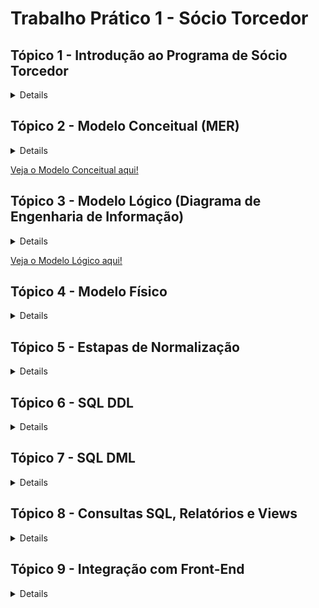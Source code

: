 # Trabalho Prático 1 - Sócio Torcedor

## Tópico 1 - Introdução ao Programa de Sócio Torcedor

<details>

  ## Introdução ao Programa de Sócio Torcedor

  O programa de Sócio Torcedor é uma iniciativa de clubes de futebol voltada para o engajamento e fidelização dos seus torcedores, oferecendo a eles a oportunidade de apoiar diretamente o clube e, em troca, obter benefícios exclusivos. Comum em diversos times ao redor do mundo, esse programa se tornou uma fonte importante de receita para as equipes, complementando os ganhos com venda de ingressos, patrocínios e direitos de transmissão.

  A principal ideia por trás do programa é criar um vínculo mais próximo entre o clube e seus torcedores, oferecendo vantagens como prioridade na compra de ingressos, descontos em produtos oficiais, acesso a áreas exclusivas nos estádios, e a possibilidade de participar de eventos especiais, como encontros com jogadores e visitas às instalações do clube. Esse modelo de fidelização não apenas beneficia os torcedores, que têm acesso a experiências e serviços diferenciados, como também representa uma importante estratégia financeira e de marketing para o clube.

  Além dos benefícios diretos, o Sócio Torcedor incentiva uma base de fãs mais engajada e comprometida com o sucesso do clube, criando um ciclo de apoio mútuo. Muitos clubes oferecem diferentes planos, adaptando os benefícios e preços às preferências e possibilidades de cada torcedor, aumentando assim o alcance e a acessibilidade do programa.

  ### Exemplo para o Trabalho: Programa de Sócios "Camisa 7" do Botafogo de Futebol e Regatas


  Para o desenvolvimento do presente trabalho, utilizaremos como exemplo o programa de Sócio Torcedor do Botafogo de Futebol e Regatas, denominado "Camisa 7". Este programa é direcionado aos torcedores do Botafogo e oferece uma série de vantagens para aqueles que se tornam sócios, fortalecendo o vínculo entre o clube e sua torcida apaixonada.

  O programa "Camisa 7" concede aos sócios benefícios como prioridade e descontos na compra de ingressos, vantagens em produtos e serviços oficiais, acesso a eventos e experiências exclusivas, além de promoções junto a parceiros comerciais. Essa estrutura proporciona um caso rico para modelagem de banco de dados, uma vez que envolve uma diversidade de informações sobre o relacionamento entre o torcedor e o clube, planos de associação, regras de uso e diferentes tipos de benefícios e acessos.

  No decorrer do trabalho, focaremos na criação de uma estrutura de banco de dados que capture os principais aspectos do programa "Camisa 7", incluindo a modelagem de dados para sócios, planos, benefícios, e registros de transações, garantindo um sistema que pode sustentar tanto as operações internas do clube quanto o suporte aos torcedores cadastrados no programa.

  ## Resumo sobre o Negócio


  O programa de sócios torcedores "Camisa 7" do Botafogo de Futebol e Regatas visa fortalecer a relação entre o clube e seus torcedores, oferecendo benefícios exclusivos para aqueles que aderirem ao programa. Atuando no setor esportivo e de entretenimento, o programa permite que os torcedores apoiem diretamente o clube, contribuindo para a sustentabilidade financeira e participando de um modelo de engajamento que vai além dos jogos.

  ### Ramo de Atuação


  O "Camisa 7" opera no mercado de fidelização esportiva, focado em oferecer vantagens exclusivas aos sócios torcedores, como prioridade na compra de ingressos, descontos em produtos oficiais, acesso a eventos exclusivos e outras experiências voltadas para os fãs.

  ### Tipos de Serviços e Benefícios

  <ul>
    <li>Prioridade e desconto na compra de ingressos para jogos do Botafogo.
    <li>Descontos em produtos oficiais do clube e de parceiros.
    <li>Acesso a áreas exclusivas do estádio.
    <li>Possibilidade de participar de eventos e experiências únicas com o clube, como visitas ao estádio e encontros com jogadores.
    <li>Benefícios relacionados a parceiros comerciais (lojas, restaurantes, academias, etc.).
  </ul>

  ### Principais Atores

  <ul>
    <li>Sócio Torcedor: O torcedor cadastrado no programa, que possui diferentes níveis de adesão e benefícios.
    <li>Clube (Botafogo de Futebol e Regatas): Responsável por gerenciar o programa, estabelecer parcerias e promover os eventos e benefícios.
    <li>Fornecedores e Parceiros Comerciais: Empresas e lojas que oferecem benefícios exclusivos aos sócios.
  </ul>

  ### Dados Essenciais

  <ul>
    <li>Informações pessoais dos sócios (nome, CPF, endereço, e-mail…).
    <li>Dados de adesão ao programa (tipo de plano, data de adesão, status…).
    <li>Histórico de benefícios e utilização de serviços.
    <li>Informações sobre pagamentos e renovação de planos.
    <li>Detalhes de eventos exclusivos e ingressos adquiridos.
  </ul>

  ### Fluxos de Processos Cotidianos

  <ul>
    <li>Adesão e Cancelamento: Processo pelo qual o torcedor adere ao programa ou cancela sua inscrição.
    <li>Gerenciamento de Benefícios: Atribuição e gestão dos benefícios que cada sócio tem direito, de acordo com o plano.
    <li>Compra de Ingressos: Prioridade e descontos na compra de ingressos para partidas, com controle de disponibilidade e acesso.
    <li>Renovação de Planos: Procedimento para renovação automática ou manual dos planos dos sócios.
  </ul>

  ### Regras e Restrições

  <ul>
    <li>Cada sócio tem direito a um único cadastro, identificado pelo CPF.
    <li>O sócio deve manter as mensalidades em dia para usufruir dos benefícios.
    <li>Há limites de quantidade e frequência para alguns benefícios, como a compra de ingressos com desconto.
    <li>As vantagens e os preços podem variar conforme o plano escolhido pelo torcedor.
  </ul>
</details>

## Tópico 2 - Modelo Conceitual (MER)

<details>

# Modelo Conceitual (MER)

## Introdução

O Modelo Conceitual é a primeira etapa na criação de um banco de dados e representa uma visão abstrata e de alto nível do sistema, descrevendo os principais elementos (entidades) e como eles se relacionam entre si. O objetivo do modelo conceitual é garantir que todos os requisitos do sistema sejam capturados de forma clara, sem se preocupar ainda com a estrutura física ou a implementação específica no banco de dados. É uma visão do “mundo real” do sistema, com foco em como os dados e informações devem ser organizados e compreendidos.

## Estrutura e Funcionamento do Modelo Conceitual

No Modelo Conceitual, usamos o Modelo Entidade-Relacionamento (MER) para identificar:

<ul>
  <li> Entidades: Representam os principais elementos do sistema, como pessoas, objetos ou eventos. Cada entidade é algo do “mundo real” que deve ser armazenado no banco de dados. No caso deste trabalho, as entidades incluem Sócio, Plano, Benefício, Ingresso, Pagamento, Setor_Estadio, Evento_Exclusivo, entre outras.

  <li> Atributos: São as características ou informações relevantes sobre cada entidade. Por exemplo, a entidade Sócio possui atributos como Nome, CPF, Endereço, Telefone, e Pontos_Socio. Esses atributos são as informações que devem ser registradas para cada instância da entidade.

  <li> Relacionamentos: Descrevem como as entidades estão conectadas. Cada relacionamento possui uma cardinalidade, que indica o tipo de ligação entre as entidades, como um-para-um (1:1), um-para-muitos (1:N), ou muitos-para-muitos (N:N). Os relacionamentos entre entidades são essenciais para definir a lógica de como os dados se conectam no sistema.

  <li> Cardinalidade: Define o número de instâncias de uma entidade que podem se associar a instâncias de outra entidade. Por exemplo, a relação entre Sócio e Plano é N:1, indicando que um sócio está associado a um único plano, mas um plano pode ter vários sócios.
</ul>

## Como o Modelo Conceitual foi Feito neste Trabalho

Neste trabalho, o Modelo Conceitual do sistema foi desenvolvido para organizar os dados de um programa de sócios torcedores de um clube de futebol, chamado "Camisa 7". Este modelo conceitual visa representar todos os dados relevantes do sistema, incluindo o gerenciamento de sócios, planos, pagamentos, ingressos, benefícios e eventos exclusivos para sócios.

### Principais Etapas do Desenvolvimento do Modelo Conceitual:

#### Identificação das Entidades:

As principais entidades identificadas foram:
<ul>
	<li> Sócio: Representa os membros do programa de sócios torcedores.
	<li> Plano: Representa os diferentes tipos de planos disponíveis para os sócios.
	<li> Benefício: Representa os benefícios oferecidos nos planos.
	<li> Ingresso: Representa os ingressos para eventos (jogos) que os sócios podem comprar com desconto.
	<li> Setor_Estadio: Representa as diferentes áreas do estádio onde os sócios podem adquirir ingressos.
	<li> Pagamento: Representa os pagamentos feitos pelos sócios para manterem sua adesão ao plano.
	<li> Evento_Exclusivo: Representa os eventos exclusivos disponíveis apenas para os sócios do clube.
</ul>

#### Definição dos Atributos:


Cada entidade recebeu uma série de atributos que descrevem suas características principais. Por exemplo:
<ul>
  <li> A entidade Sócio inclui atributos como `ID_Socio` (chave primária), `Nome`, `CPF`, `Endereço`, `Telefone`, `E-mail`, `Data_Adesao`, `Status_Socio`, e `Pontos_Socio`.
  <li> A entidade Plano inclui atributos como `ID_Plano` (chave primária), `Nome_Plano`, `Valor_Mensal`, `Valor_Anual` e `Descrição`.
</ul>

#### Definição dos Relacionamentos:

Para capturar as conexões entre as entidades, foram definidos vários relacionamentos, incluindo:
<ul>
  <li> ASSOCIADO_A: Relaciona Sócio e Plano, indicando que cada sócio é associado a um único plano, mas um plano pode ter vários sócios.
  <li> REALIZA: Relaciona Sócio e Pagamento, indicando que um sócio pode fazer vários pagamentos.
  <li> COMPRA: Relaciona Sócio e Ingresso, indicando que um sócio pode comprar vários ingressos.
  <li> PARTICIPA: Relaciona Sócio e Evento_Exclusivo via uma tabela intermediária, permitindo que sócios se inscrevam para participar de eventos exclusivos.
  <li> INCLUI: Representa a relação N:N entre Plano e Benefício. Essa relação indica que um plano pode incluir vários benefícios, e um benefício pode estar disponível em vários planos.
  <li> REFERE-SE A: Representa a relação 1:1 entre Plano e Pagamento. Essa relação indica que cada plano recebe um pagamento por sócio. 
</ul>

#### Ajustes e Correções no Modelo Conceitual:

Após definir as entidades e relacionamentos, ajustes foram feitos para melhorar a clareza e a precisão do modelo. Atributos foram adicionados a algumas relações para capturar informações específicas (por exemplo, a quantidade de ingressos disponíveis para um setor específico). Também foi garantido que as setas de relacionamento estivessem corretamente apontadas das chaves estrangeiras para as chaves primárias correspondentes, reforçando a integridade dos dados no modelo.

### Modelo Conceitual

![Modelo Conceitual](modelo_conceitual.drawio.svg)

</details>

[Veja o Modelo Conceitual aqui!](https://viewer.diagrams.net/?tags=%7B%7D&lightbox=1&highlight=0000ff&edit=_blank&layers=1&nav=1&title=modelo_conceitual.drawio#R%3Cmxfile%3E%3Cdiagram%20name%3D%22P%C3%A1gina-1%22%20id%3D%22wmdU3N0_5JdRUZmJLfvx%22%3E7V1be9q6Ev01eaSfJd8fUyA9nJMLDWn3Tl%2F4HFDA%2BxiL2iaX%2Fvptgw22JBI3CZ6h8JJgWb6tpcvMaGZ0ordnT18ibz694GMWnFBt%2FHSid04oJY6hp%2F%2Bykue8xLXMVckk8sd52aZg4P9ieaGWly78MYsrFRPOg8SfVwtHPAzZKKmUeVHEH6vV7nlQfercmzCpYDDyArn0L3%2BcTFelDrU35f9h%2FmRaPJlY7urMzCsq518ST70xfywV6d0TvR1xnqx%2BzZ7aLMjQK3BZXXe25ez6xSIWJnUu%2BOr2W9e%2FCI8ff0743Zndce9oi9D85ZLn4ovZOAUgP%2BRRMuUTHnpBd1P6OeKLcMyy22rp0abOOefztJCkhf%2BwJHnO2fQWCU%2BLpsksyM%2Bmbxw9%2F10%2BuM1u9sksDjtP%2Bc1XR8%2F5kfzJOQoxX0Qj9tJ35k3HiyYseaGesaqXYVB6QA7oF8ZnLH2ftELEAi%2FxH6qNxMvb2mRdb0NH%2BiNn5HfY0Y%2FslOvZuNgxjuyU65mo2HFdUHY0bOy4Dip6iHYc26r8aLj40bUjP%2BV6yLqPTo70VLoPMnqOcnW1HkHGjwUrHWwoua0wAsaPjkt6I4Z9FN%2BqgFi4CLKO8lulHkVGj3mkp6pvIOMHdgJCxw%2B20c3BJB8QcHqIhcz2trrvgxcs8icNTtr6yWd95HOJuSovj1M%2FYYO5t8TlMfLmVQ62YvnAooQ9vfjt%2BVmq55bBfNFjvZjxuFlBIMWywLS0emBpO4KLSnBdpneWm3gQ%2BPOYNQKSgFHLNGWMiAIjc1cYGRJG3dbM8wNMKFFFQ2oUJFMCqd0%2Fw4SQC92MLAmhE2oF6VM%2FL9Ifk%2BxHrzMc8OVAtTqRPmd9DhOWLeJAo2nLnTIdyiOWDfantjzUA6JFbOjO6Uhg3bCA3fMQ1Uivq2bDRnFyJZw6XuINvTGLPVRNSreh%2B1%2FxsLKglXjJIh7GXCVqgY5W4LMjkcXSPg8TjhAtw4AGi8IakBpTsYpW%2BboFCZeNnMK6NyDkB5eJjwKbKJqyINXnB5eJAngBHSE%2FyGx89ECWmGoTROBmoN5XXb%2BNHqajL9MrY%2FTzL%2B%2Fq9qF1IDbY2vzoyAQEWTfoB14Ib391ijfDY3%2BVFYPMADucK%2FFqUi2wDbeClQWtcRZS1isGtLylITOgOS42NGVz5Hcv4NFwxsLYg7Vtu67QTeHRks2NK7S8cIEMLEKhwdLlMa3D4lHkr2yzy7%2F6Owa3ex4mxVyvCHZ5w6wAjhgqp7PdCTR6btl5XaDBFW6jH4jAWZ8fXBq1Aevz3JjCVp8fXF7PBj3yUwUEl9OZAWzRxcePjoqf4r1LElWKCbtfilIdDJ5NRNewqda67Lej0hdFIJEpjsQQgCUauLQqK0M3%2FpwP7zIkfejlTEJtdIAp%2FAo%2BUiH6CNRMsf%2BCr5kbshXx68ILE3%2Fsjdkw8GcpJrgwI%2FCuivJEkfsZhGzE4njZ1Ejk8xgXchTcn8w8kKgVIwf6dREIV1yrCSKivh%2Fnj4Mvv7TP%2FfRdyl2p0pNs263eYkV0fpVAwvo13sHLgYQT1e43Ji7VjujHgU2oiMt2RfQDyRZTnyAwdxClswGsbREfPS6FoqfVnnb03j%2BjSy0YOeNTOguSoAXsLPoWegTkPo4vJUAUcnQz5LigvjfxZunnwhutRNfntcsDmM3KqBckVIIQmblKQNQsFFI4jVg2Vi1jOuZbWyEgXBYBh0sOFVo5OqR44YLKsaGhkq16FyzhY46zbdkmNGCmbNDLQ4ZQArZO5QoXjgarWzeWi8jMZ73XRU9cbiEEel0bHUEmLqMhMVCFkmEgCJnx41A8D2oTZCEzHxrAcxA6gkxcrlXEPJBgpdoErVdhkTBkyjp9L5xELI7hLSCmJujrqlX%2FRi0gpqyvqywgGwSRGUAsAVHLhPajMGWV%2Fr8cWJk3tWo4jE0saJS25P4Ah8qy7E9mBSwDPE%2BKJWvymUMTh9bgFViB596xYefnxtaPiu1tXt%2BrA1m0t4kquGN3OmJ9gpCpIMXQfCSoIIiiIsiSp84BS3g07MaJN0bgnO7agmUXfJ3PlidQZTLADEZ0Iq5bzJ9FZkULfI6lEpzLKPp4hR8gVkQz0YEl66P9CEXeRIcI%2FbRw%2BoRLnIhqBWZ3gZ%2B2U3PqcXDJBs6BBE7X5qfw%2FkXiO3cgzsH1uw%2FYAqaSngPZaqA%2BPbjCPm3Zctd9yNwkht2nUbCI%2FQd42doQUiq1qCoIqlnhWtZHVML1Ckp00rVuCYDq4CYsR9ZWluJ1gSAgWoaLDy0iobW0JCNAy6ImOrTkiMVzPvIC%2F5eHJzqW6uIgB54yyJGj29teisEyOhYZWC50I3PlAWx%2FUseJO32A5%2BcuAkD%2BhJ0sHBfa49qtl6YCJ5qG0NfhV7tJEVn%2Bp%2FvDuHWVmkL2RqLUuLJSczoYXLV7p52rtPhUYi%2Ba8tndIm6kPZsGFRaQiWryKmb%2FcoteN7wdNGk5iGp%2FVguIVhjp0ERuEG3PnYwIMYRxlyhWtBrGVNa6S%2Blaxn4852E6uMAmS5Uao9LhzTKaBI7IGtA%2B5qnSBEMQvGpJSD3RCqfYTyjBByiMPf%2FJT0qrLenRbenMRrDKDj5g49Oi1dTYuh5ZOBKRRatLibC0%2BSVVfL3An4Tp71GKFYvSgqyR%2BiMvOM1PzPzxONjW6qv0fkDDFw2gVJG%2FzVI0e31nzV6xn4GcFAI9rjY%2BXPcwd8ObhpSi5ut5e8EWoKyfNnsIv7Wv%2Fnfxw7xJvlvTH3fF7sBHfhAM%2BUqCDiS30%2B8QhGsJd%2F3m5eify%2Fb5t57EXJN2jhQmcTKQhUtHMRk4u5sMZGF9D4UX10Y3ycrGoz3ElVDBj1KVX7pZYHFtCrE7t3Si107chivwcv3ipaZ%2F3T097%2F2ANTJTs7oGZShcgpsdexUJqvdQwREXnqlik%2BxmhwhFCus9HHtFXG1NNuA3jOuhDL1G7awEyILqFIns2lcX%2FWvYkVfcS0FXjBDNjryKJGJ7OEKIXniGYlWl2RHCpH%2FCjKYL%2Fnq6QlJoFtfiaX%2F8yGvWFXqL6EckFqEDyadUn5%2F1Yj8Sgg4kn9LvEASmNioJAg4pw0gQtpRXsl7f6Q1urnufv%2FWWTmTdC1AxU4xjXecEKk3btMh404ycaclm6D2UM20i5nexwM2Alixp7iGyLhWyBetyk20YV1RZP3YX2kssu%2BY4bIMlV1XOkwRYFWhsolQRpEQEl6BJZIX3wPlB1n%2FokZ8qIsjETEv2Eu%2BfXt%2F02r0%2BrBlTNAu1FOY2pWfo7uRLRUKjPZSCqOBWT8BXkGxZbi88le8KN%2BXLku%2Fy3Vbf5d2Cf%2B8HQZsHPL1NJ%2BRhdlGcRPz%2FTCj8AJKkjAPEbY6lxfkliZN%2B%2F7pnWfN73gkWj0%2Bt7RzhdzMX4iEbTU%2BlnhZhZ8VPriu4tVnGK1Pj8qjPIj8FIOtHO9iI7aVmh0SckSfLTdQqYPsWM1y3moyieEkKrQKFIDmEhFSDKQ5eEgfFPBq9MNs6feRBo%2BVW0LIaREu5zR%2Fwws9bzCW%2Fuw%2Fi9u0Na4dBv2N0XF56GkXec6nCPNtXOS7dWdyeWYxmIUWc8FndKwr3sG0XOM6L9dMfq5feNK3117%2B9tclGz%2BvuWfe62xp0Tz4giFvqh4q2sV1AFAAhmkKo2Zn9XQmXvGAB443wLlx1wW9xvdV4A3K3ElXZx2gPURW7L3V2ps2khxHnSXkkSD9qesHHLKvxLw%3D%3D%3C%2Fdiagram%3E%3C%2Fmxfile%3E)


## Tópico 3 - Modelo Lógico (Diagrama de Engenharia de Informação)

<details>

# Modelo Lógico - Diagrama de Engenharia de Informação

## Introdução

O Modelo Lógico é uma etapa intermediária entre o modelo conceitual e a implementação física no banco de dados. Ele representa a estrutura de dados de maneira mais detalhada, especificando as tabelas, chaves primárias, chaves estrangeiras e relacionamentos de forma que se aproxime do formato final a ser utilizado no banco de dados. O objetivo é traduzir as ideias do modelo conceitual em uma estrutura que possa ser implementada no sistema de gerenciamento de banco de dados (SGBD), garantindo a integridade e a consistência dos dados.

## Estrutura e Funcionamento do Modelo Lógico

No Modelo Lógico, cada entidade do modelo conceitual se torna uma tabela, e os relacionamentos entre as entidades são implementados usando chaves estrangeiras e, quando necessário, tabelas intermediárias. A modelagem lógica envolve:

### Tabelas e Atributos

<ul>
  <li> Cada entidade do modelo conceitual é convertida em uma tabela com atributos bem definidos.
  <li> Cada tabela possui uma chave primária (PK), que é um identificador único de cada registro, além de outros atributos que representam as informações que serão armazenadas.
</ul>

**Exemplo**: A entidade `Sócio` se tornou a tabela `Sócio`, contendo atributos como `ID_Socio` (PK), `Nome`, `CPF`, `Endereço`, `Pontos_Socio`, entre outros.

### Chaves Estrangeiras (FK)

<ul>
  <li> Para conectar as tabelas e garantir a integridade referencial, foram adicionadas chaves estrangeiras nas tabelas dependentes.
  <li> As chaves estrangeiras estabelecem relacionamentos entre as tabelas, apontando para a chave primária de outra tabela.
</ul>

**Exemplo**: Na tabela `Pagamento`, o campo `ID_Socio` é uma chave estrangeira que se conecta à chave primária `ID_Socio` na tabela `Sócio`. Isso indica que cada pagamento está associado a um sócio específico.

### Relacionamentos com Tabelas Intermediárias para Relacionamentos ‘N:N’


- Relacionamentos muitos-para-muitos (N:N) foram implementados usando tabelas intermediárias, chamadas de tabelas associativas. Cada tabela intermediária possui chaves estrangeiras que se conectam a duas tabelas principais, estabelecendo o relacionamento N:N de forma indireta.
  
  **Exemplos**:
  - `Plano_Beneficio`: Tabela intermediária entre `Plano` e `Benefício`, permitindo que um plano inclua vários benefícios e que cada benefício esteja disponível em vários planos.
  - `Participacao_Evento`: Relaciona `Sócio` e `Evento_Exclusivo`, permitindo que sócios possam participar de múltiplos eventos e que cada evento tenha a participação de vários sócios.
  - `Disponibilidade_Ingresso`: Conecta `Ingresso` e `Setor_Estadio`, permitindo a configuração de ingressos disponíveis para diferentes setores em cada jogo.

### Uso de Cardinalidades com Formato "Pé de Galinha"


No modelo lógico, os relacionamentos entre as tabelas são representados com linhas e símbolos que indicam a cardinalidade, utilizando o formato "pé de galinha":
- **‘1:N’**: Indica que uma ocorrência em uma tabela pode estar relacionada a várias ocorrências em outra tabela.
- **‘N:N’**: Indica um relacionamento muitos-para-muitos, que requer uma tabela intermediária.

  **Exemplo**: O relacionamento entre `Sócio` e `Plano` é 1:N (um sócio pertence a um único plano, mas um plano pode ter vários sócios), enquanto o relacionamento entre `Plano` e `Benefício` é N:N e é implementado através da tabela intermediária `Plano_Beneficio`.

## Tabelas e Relacionamentos Principais


| Tabela 1        | Tabela 2        | Cardinalidade | Implementação               | Descrição                                                                                   |
|-----------------|-----------------|---------------|-----------------------------|---------------------------------------------------------------------------------------------|
| Sócio           | Plano           | 1 : N         | Direta (FK em Sócio)        | Cada sócio está associado a um único plano, mas um plano pode ter vários sócios.            |
| Sócio           | Pagamento       | 1 : N         | Direta (FK em Pagamento)    | Um sócio pode realizar vários pagamentos, mas cada pagamento pertence a um único sócio.     |
| Pagamento       | Plano           | N : 1         | Direta (FK em Pagamento)    | Vários pagamentos podem estar vinculados a um único plano, mas cada pagamento é relacionado a um plano específico. |
| Sócio           | Ingresso        | 1 : N         | Direta (FK em Ingresso)     | Um sócio pode comprar vários ingressos, mas cada ingresso é comprado por um único sócio.    |
| Ingresso        | Setor_Estadio   | N : N         | Tabela Disponibilidade_Ingresso | Um ingresso pode estar disponível em vários setores, e um setor pode ter vários ingressos. |
| Sócio           | Evento_Exclusivo| N : N         | Tabela Participacao_Evento  | Um sócio pode participar de vários eventos exclusivos, e cada evento pode ter a participação de vários sócios. |
| Plano           | Benefício       | N : N         | Tabela Plano_Beneficio      | Um plano pode incluir vários benefícios, e um benefício pode estar disponível em vários planos. |

## O Funcionamento do Modelo Lógico no Sistema

O Modelo Lógico para o programa de sócios torcedores "Camisa 7" foi desenvolvido com o objetivo de organizar e estruturar todos os dados relacionados aos sócios, planos, pagamentos, ingressos, benefícios e eventos exclusivos. Esse modelo lógico descreve como cada tabela (entidade) está conectada a outras, definindo as interações permitidas entre os dados.

### Gerenciamento de Sócios e Planos


- A tabela `Sócio` está ligada à tabela `Plano` para garantir que cada sócio esteja associado a um plano específico, e os detalhes do plano, como valores mensal e anual, estão disponíveis na tabela `Plano`.
- Essa estrutura facilita o gerenciamento dos planos dos sócios e permite a atualização dos dados conforme necessário.

### Controle de Pagamentos


- A tabela `Pagamento` está relacionada a `Sócio` e `Plano`, permitindo registrar e monitorar os pagamentos realizados por cada sócio para o plano específico.
- A chave estrangeira `ID_Socio` em `Pagamento` conecta cada pagamento a um sócio específico, enquanto `ID_Plano` conecta ao plano relacionado, garantindo que o sistema possa verificar o status de pagamento de cada sócio.

### Distribuição de Ingressos e Setores do Estádio


- Com a tabela intermediária `Disponibilidade_Ingresso`, é possível definir a quantidade de ingressos disponíveis para cada setor do estádio em diferentes jogos.
- As conexões entre `Ingresso`, `Setor_Estadio` e `Disponibilidade_Ingresso` permitem gerenciar a disponibilidade de ingressos e organizar a venda por setor.

### Benefícios Associados aos Planos


- A tabela `Plano_Beneficio` conecta `Plano` e `Benefício`, permitindo que cada plano ofereça um conjunto de benefícios específicos.
- A estrutura N:N garante que benefícios possam ser oferecidos em múltiplos planos, e que cada plano possa ter vários benefícios, oferecendo flexibilidade no gerenciamento das vantagens dos sócios.

### Eventos Exclusivos para Sócios


- A tabela `Participacao_Evento` conecta `Sócio` e `Evento_Exclusivo`, permitindo que os sócios se inscrevam para participar de eventos exclusivos e que o clube possa monitorar a participação.
- Isso permite ao sistema registrar e gerenciar a participação dos sócios em eventos especiais oferecidos pelo programa.

### Modelo Lógico

![Modelo Lógico](modelo_logico.drawio.svg)

</details>

[Veja o Modelo Lógico aqui!](https://viewer.diagrams.net/?tags=%7B%7D&lightbox=1&highlight=0000ff&edit=_blank&layers=1&nav=1&title=modelo_logico.drawio#R%3Cmxfile%3E%3Cdiagram%20name%3D%22P%C3%A1gina-1%22%20id%3D%22KSyjg04kAoLFHSUwFhZd%22%3E7Z1rd6O2FoZ%2FTT6mi5sBf5xc2jM9055pMqunPV%2ByNEZJaDF4YTJJ5tcfYW42wolEDQLt3dXV2thWbOnVfsSrLenMvly%2F%2FJSSzeMvSUCjM8sIXs7sqzPLsn3DYf%2FLr7wWVyxj6RVXHtIwKK6ZzYXb8DstLxrl1acwoNuDN2ZJEmXh5vDiKoljusoOrpE0TZ4P33afRId%2FdUMeKHfhdkUi%2Fup%2FwyB7LK76ltdc%2FxcNHx6rv2y6y%2BKVNaneXP6S7SMJkue9S%2Fb1mX2ZJklWPFq%2FXNIor72qXorP%2FXjk1fqLpTTORD7wvP71PP755tuHLySx%2F7z5%2BPpX%2Bvt5Wco3Ej2VP%2FjMcs8sm1W%2FfXHwcPcTsteqXtiv2eQPM%2FI1ojf577p4TNLwexJnJGLX8w9tM5JmZZPunj%2BH64jErMJI0Lp0kewUkl%2B6D6PoMomSlD2Pk5h9%2BGKVRBHZbMOvUVVUkCabLyR9oFl5YZOEcbZr68UF%2B5dVxaXxw%2BJswb7rJXtuNs%2FZv%2Fnb0%2BwyibdZSsJd9VGyzZ7plj28yJJNWWhE76vy07KN88dfkyxL1uUTvhmqOqVpRl%2F2LpXN8hNN1jRLX9lbylctp5RI1Um88vlzozjTL6897qnNLq%2BRUuQPddGNDtiDUgoSsrA6ZHFEAOyXZyGJbljnI%2FFDVDTXri%2BSprk62rSzlg9qdr%2FKaRBW5ZnsacIq9z7a9abHMAhozK49P4YZvd2QVf6mZxaOcklm66j8CN9Ob3aI9xtvr3FsybYpC2vqTLo0EmU0jUnGOs5THGy5Bq%2B%2FZ38NLDgN3J5d2mcX9ipM3g4Hra5vG4UmMtbVaFo2x2GX3l15DKPgE3lNnrKqoOoZ088LDW6KYJ6%2Fl8X1T6ywbSUvVvht%2BWXyl0kUPjBJXK1YW%2Bd%2F8SKlW%2FZdPpG8fx9Rg3Sv9Q87rbngO61tdTXlYqheuxTvtRqGbXYx%2BZtWXyGMH2kayoVziTCxEFbL62EHflcdQ4mjGlDtqePzv2WielfMFYr0Ug1zlADtPi7YUEvhhtI9npv8WO%2Fj1d1t8lY4P6UMqqBcNPaJVLFlvA%2Fjh0%2FFW92WThZD6OTl7FiHtpYn1Y1QcWMIR2I0iFwRvk04DVdc5Vyx%2F9G9gmKqiN4VWMLtoj1GHK69f2WF6oSQ04sCHjP4u0dkxlSYsVTODBcCM8TbRXtmeFx7X69JGEGEhrgq4EHDR2hMFhqmpZwaEv7mfKnhCzeM7tSoxLXX3peff4TIDHFNgGOG1TWDjcyYCDOE58QGm8iW8C5nywyJuUvtmcG7kddxQFOaT11%2F8LSa6Ti9OuDRgzczkR6ToYevnB4SLuZ86eEIN4z29OB9yS%2BUVXXeKgDBIS4MeODgHU0Ex1TAUSePqwOHhJM5X3B4wg2jPTh4a%2FKKZOSOBHRLQN50iGsDHDuqP4nsmCI7HNXssCUczdmyo%2B4DyA6btyhvM5I9be%2B2uuXmnl4c8OAhkW6J8BgbHh0L90aGh4ShOV942MINoz08eIfyM%2BvmCWB4iIsDHjwk8i4RHiPDwzaUw4M3NX%2Bc7xJBwXDhCreT9izhTcuPV3efWS8GyRFxYYDjCGJkwgvNRVeaW0NhRGJqbOoMEW6mk1HkrVaRp0i7tBFig6KZr2mvLh%2BMJf3lIlTcGKMOfurs7SEHoC1m3OqWoIrtoiv36tSpkwf3anoE2T88%2B%2BuuMZ9dZhx%2B8grCLjN1r8C7SIefztLxLrLnQEBCKODuKh2c2hrNnZRHi%2FKNZhwIU1sOTm3VVcFPbeUbzeiHktNLAx460JGcMDqU7zfjzNqSFI0POJNVVwVvQv5OWCPcrWm8JRC3nZEQBzx44L7JE4aH%2Bn1nqk0M9KYHbpRctzfvYRb0IPETTHjg5sjHxcLbnQiP6cBD%2BQY0CwjbI9edAOGx4F3KK7pdpWGxAc3uvzZE%2B0pCI%2FAgwludFzSm9zu1XOF5O8WrTjUFMZ1siAX6juNlQs7vzJ0F7ztCyIZYoBNZV0VnTv0uuIearc%2FqmREhIRZ44wJ0JsdbrzW%2Fo3eqL6D3vSUak3V788bkl3CT6ImT08sDHD5c9CYnjA%2FlWREuBGuy7gOID5e3Jn97InEWBiSgd1G4DjOI25xKKAQeQfAYtwkTRH1qhAvhIDcXD3Krq6LD0Cy2G2JtRrdbkobJFiJD8FS343WDp7pNmSHKMyRcCMe6uXisW709CO9aYoaEpEbAQcTrWFdOHsia1SgmR7BXzp3WVhGu6L2BNVhyhIfgHy05whNXzFSSI7yOjV8AJEd4OBKot4riRwL5VhHvxvUZDgF6JkdIiAXckMDHk19Hu6%2BUx4vy5AjfEpfH9OAi2C6%2BeLtoDxN%2BNnN3BNNGR5ycXh7w8IFHv04YH8qTI3wIR7%2F6ePRrXRX8TGax6JfxAyQ68PDX43WDh79OGB3qsyJ8CKe%2F%2Bnj6a10VvJP5C82SIIF984FHwB6tm%2BprIEEmSRDlORFLCGfA1p0ACbLkzcryDFjIBJEQCDyC4GbZUyaIr5wgvL05q7P8REME7pddVwXvWH68ursFegyshDDgsQN3rZkwOyxTOTsAngO7xD1r6qrAc2D7CQMcSDxcHjrhDF%2FLEQTJcCfBznp5aN8E35MtF539WbCeonM3Jp7UO9hi0fmfBuvxRigSZTpEEc3qHY4os96zpi9RLOGG0p4oig4BnDhRxAUCjihLPjnjY%2FyQ0u0WF46yVxatTbXPRTNva5vq5DHeNHBua7RBQN095rNw1DR4CEBYOdr0C%2FQoTaNztuvdyA5nTCCjFnDGpWngFNhoU2DyiFG%2BeNQ0IJwY2%2FQCBIpp8LNePycgl%2F7IyAIgOfBMhgmTQ%2Fm6UbO6LdacHHgqQ9PifLL%2BbueBv6DiA49keEMsOME1YXyoXztqmrOe4RKNEXU3QH6YZveRsQnMRT8y0gCID8y4mzI%2BlC8cNU3e2JxV7rZwlMBDGZq64M1KwCt%2FZKQBDyDVNtEIkJ4AGXRuXf26UdOY9dYDvafWDeGm0h4nhoRFMUOM9J5PF5cIPKyY%2FOzZLc2S9O6agSJ4YxwCKNXOdKq5AdlcO3OwfGrTxOms0cYDTS%2BZUbKdxQ8YQSTbmTjD1WiAHxPmN5h5gMeRgZRU4I0MKp4gYHoCRsoVkwaM%2BlQ7C8SEV90NECemxU94%2FcpK1Q8oA4gDIEBwymvKAFGfcWfNepcJ4RiBE15NXXQcQ57S4vxYkFNeEuIACBDem7wKt5skDr%2BGURiQgL6%2FbgyQTbms5qCkXcrBTpI1LXQpx3MprRm6lFXJ0FxKC13KRgPoUp5IKvDGCDa6lFMGjHqX0uZdShCAqTsGAsa0ed8S95zoqxaAjEEjczwjU54x6o1MG4SRaaOR2dQFb2T%2B9kTirHClgsKl%2BkYjndgygE4AskTiiFFkyegsmcA6Ypu3TLVcCGaLN472OKk2%2FNf%2FBmUAdcCDiCOx1AchMj5E1K8mdnhbVEuIOOKzpPpDhHc6dZxGGUAaAAnCO6LX3%2FLTiu%2BuX1bR0zb8hikV7JVzv2qwMrR3LPPtbNMBUyocdCPHm%2FGq%2B8k%2FSamQDiL%2FUCC8GwlixstBf7Kpi86dRYoQr9NgoO98l4RW3hgcuKcdHIgUN4p40KMc7%2FZSnjAdORVjE0Yiq3N6fBFuGTQo67qoHI32yi%2BqHVEGUAc8gizQoJwyQToyJkYmyIL3JzUkyALdyaYueHdyt9k6XIJIqAMgQSTOC0WCjE6QrjyJsREi4YPOGCHiTaM%2FQnhj81OyYlH9OymWEO%2F%2Ba8OEibhOAMJE4lA4hMn4MOnIlxgbJhKW54xh4gk3jf4w4T3MS5KH3zyDGyRBxMUBjyDV99ifU82lsApZfZPkvZk1SCkTTpXMejxl4tguFD8Ye%2F9U28udPti76E6Ol0FR95wZbUrh8u4kiAwKF%2F3Kpi46sykxg6KHVuClV7roXk6ZMOp3pXB58xIGYdDObOqCtzN1PP2rN2BO4mjqChh0NMdzNOUBo35LCheEoemiodnUBW9o7hIswni7SsMV0QoqAwgEHkQ83tREiEwHIhPYi8LjnVItlxF74o2jPUc83vzU8bZkAGkAJIjEEUBIkPEJon4jCo93QvUkiC3cOPoThDc3tZw6GUAbABHSsVqdxfnk7oLG9D58a9QBKKvCNKqwXYZ2xxAM7TUDBojtaEKON8tV95MZ5VF4vAkJYpbLQ1uyqQvelmSDgfeD%2BwzHA31nuiTkAm98UKUPImQmCRn1qRQ%2B71GCgEzdMRAypt%2FpWe7uIxAwUlIBCBj0MMfzMOUBoz6VwgdiYfpoYTZ10WlhageUAaQBECASp%2F8gQEYHyATSKHzeKNWTIOKNoz9BeO9TV99rAHnoTBHzz%2Fu%2Ff%2Fuf5984v3%2B1l3%2BsPqTL23OBJak0eKDV3R%2Br6TB7vaERycIkvm5eKe4RC4iYVo6ZbJ0DJncWaBx8SNOdjq5v1iR%2BzVs2%2F0W04gt9CbM%2F9h7%2FmT%2F%2BYVE%2Bu3rZe%2BmqAhD7KunrH%2FWfYE%2F2PpU%2FbT62e1Z9rvh9%2BY%2FaU0LnNNk2eUpX9A1lVSuOswpxx95YHNT3ZjQyjQ5B1BfTXY1%2FO%2FzKb6juc87ZfT0fzuLZZktpxU8tP9WojCvIaRVktQsqqoIr6FRyFRjyjCHXntLrI%2FMTynUpqNalrVat%2FqHGlu2wKCpWs1WQ3y5oYLEKLIU4uViD%2F5TjL4bzrhe6467ZJ%2B4ayuLu0hVUchGg1Sm5rUDP6inldp9w2wUNLGWBjbdHHCbMTa6CajXNhVq5Lr0W3XtHXqNVkjly6K2GJRh7Ty1m07BF5Vycpagw%2Bhr%2BOyoU1nM7kI8tZxW3aTDkXB3XJhCdl4rl3L75qjPzpeXsuK1A307WHFrPFupZsSVRRjSV0dluidDrHZ1bJdntjjG0nAWm8lHOvcKzL3qrt1BssZm1p3bsFk08OrdLGlvOArtIzVDOp5Slpzh4nlvtdRl9xwKtga1ljKw1gd30Z6i1KYTO6qzB94cCnmLD93RqPjetoYYC7GmaJNn%2B21OyefwlCWj%2Bjv8D%3C%2Fdiagram%3E%3C%2Fmxfile%3E)


## Tópico 4 -  Modelo Físico

<details>

# Modelo Físico

## Introdução

O Modelo Físico é a etapa final de modelagem de dados, onde os conceitos do modelo lógico são traduzidos diretamente para o formato de um banco de dados relacional. Essa etapa envolve a definição detalhada de cada tabela, incluindo os tipos de dados, restrições, chaves primárias e estrangeiras, e qualquer regra adicional necessária para garantir a integridade e consistência dos dados.

Neste trabalho sobre o programa de sócios torcedores "Camisa 7" do Botafogo, o Modelo Físico descreve como os dados são organizados e armazenados no banco de dados, permitindo que o sistema funcione conforme planejado. Ele estabelece a estrutura real que será implementada no sistema de gerenciamento de banco de dados (SGBD) com o MySQL.

## Estrutura e Aplicação do Modelo Físico ao Programa de Sócios Torcedores

### Definição de Tabelas com Tipos de Dados Específicos

- Cada entidade do modelo lógico foi convertida em uma tabela física com um conjunto de campos (atributos).
- Os tipos de dados foram escolhidos com base na natureza das informações armazenadas: por exemplo, `VARCHAR` para textos como nome e e-mail, `DATE` para datas, `DECIMAL` para valores monetários e `BOOLEAN` para status.

### Chaves Primárias e Unicidade dos Registros

- Em cada tabela, um campo foi escolhido como chave primária (PK) para garantir que cada registro seja único. As chaves primárias permitem identificar cada linha de maneira exclusiva.
- Em tabelas intermediárias (como `Plano_Beneficio` para o relacionamento N:N entre `Plano` e `Benefício`), uma chave primária composta foi definida usando múltiplos campos para garantir a unicidade das combinações entre entidades.

  **Exemplos**:
  - `ID_Socio` é a chave primária na tabela `Sócio`, garantindo que cada sócio seja identificado unicamente.
  - Na tabela intermediária `Plano_Beneficio`, a chave primária composta (`ID_Plano`, `ID_Beneficio`) impede a duplicação de combinações entre planos e benefícios.

### Chaves Estrangeiras e Relacionamentos


- Para conectar as tabelas de maneira lógica e garantir a integridade referencial, foram definidas chaves estrangeiras (FK) que referenciam as chaves primárias de outras tabelas.
- Isso garante que os dados em uma tabela estejam sempre relacionados de forma consistente a dados de outras tabelas.

### Tabelas Intermediárias para Relacionamentos ‘N:N’


- Relacionamentos muitos-para-muitos, como entre `Planos` e `Benefícios` ou `Sócios` e `Eventos Exclusivos`, foram implementados usando tabelas intermediárias.
- Essas tabelas intermediárias, como `Plano_Beneficio` e `Participacao_Evento`, contêm chaves estrangeiras para ambas as tabelas principais, criando o relacionamento N:N de forma indireta.

### Restrições e Domínios para Garantir a Integridade dos Dados


- Foram aplicadas restrições adicionais, como `CHECK` para validar valores numéricos (por exemplo, garantir que os valores de descontos estejam entre 0 e 1), `UNIQUE` para garantir que determinados campos sejam únicos (por exemplo, CPF e e-mail dos sócios), e `DEFAULT` para definir valores padrão em campos booleanos e inteiros.
- Essas restrições ajudam a prevenir erros e manter a integridade dos dados no sistema.

  **Exemplo**: Em `Pagamento`, a restrição `CHECK` em `Valor_pago` garante que o valor do pagamento seja sempre positivo.

## Como o Modelo Físico se Relaciona com o Funcionamento do Programa "Camisa 7"


O Modelo Físico para o programa de sócios torcedores "Camisa 7" foi projetado para estruturar e organizar todos os dados necessários para o funcionamento do sistema. Aqui está como ele permite que o programa opere:

### Cadastro e Gestão de Sócios


- A tabela `Sócio` armazena todas as informações dos membros, incluindo o plano de associação e os pontos acumulados.
- As restrições garantem que o cadastro seja único, evitando duplicações de CPF e e-mail.

### Configuração e Atribuição de Planos e Benefícios


- `Plano` e `Benefício` são tabelas separadas que definem cada plano de associação e os benefícios correspondentes.
- A tabela intermediária `Plano_Beneficio` permite associar múltiplos benefícios a um plano específico, proporcionando flexibilidade na criação de diferentes pacotes para sócios.

### Controle de Pagamentos


- A tabela `Pagamento` armazena cada transação feita pelos sócios, conectando cada pagamento a um sócio específico. Isso permite monitorar o status de pagamento e o histórico financeiro de cada membro.

### Distribuição de Ingressos e Setores do Estádio


- `Ingresso` e `Setor_Estadio` permitem a compra de ingressos para eventos, com informações sobre descontos e setores disponíveis.
- `Disponibilidade_Ingresso` gerencia a quantidade de ingressos disponíveis em cada setor, ajudando no controle da ocupação dos espaços.

### Gestão de Eventos Exclusivos para Sócios


- `Evento_Exclusivo` armazena eventos que são acessíveis apenas aos sócios.
- A tabela `Participacao_Evento` permite registrar quais sócios participam de quais eventos, facilitando a organização e o controle de participação em eventos especiais.

### Código para gerar o Modelo Físico

```
// Tabela Sócio
Table Sócio {
  ID_Socio int [pk] // Chave Primária
  Nome varchar
  Email varchar
  CPF varchar
  Endereço varchar
  Telefone varchar
  Data_adesao date
  Status_socio boolean
  Pontos_socio int
  ID_Plano int [ref: > Plano.ID_Plano] // Chave Estrangeira para Plano
}

// Tabela Plano
Table Plano {
  ID_Plano int [pk] // Chave Primária
  Nome_Plano varchar
  Valor_mensal float
  Valor_anual float
  Descrição text
}

// Tabela Benefício
Table Benefício {
  ID_Beneficio int [pk] // Chave Primária
  Tipo_Beneficio varchar
  Quantidade_limite int
  Pontos_necessarios int
  Descrição text
}

// Tabela Pagamento
Table Pagamento {
  ID_Pagamento int [pk] // Chave Primária
  Data_pagamento date
  Valor_pago float
  Metodo_pagamento varchar
  Status_pagamento boolean
  ID_Socio int [ref: > Sócio.ID_Socio] // Chave Estrangeira para Sócio
  ID_Plano int [ref: > Plano.ID_Plano] // Chave Estrangeira para Plano
}

// Tabela Ingresso
Table Ingresso {
  ID_Ingresso int [pk] // Chave Primária
  Jogo varchar
  Data_jogo date
  Desconto float
  ID_Socio int [ref: > Sócio.ID_Socio] // Chave Estrangeira para Sócio
}

// Tabela Setor_Estadio
Table Setor_Estadio {
  ID_Setor int [pk] // Chave Primária
  Nome_Setor varchar
  Preço float
}

// Tabela Disponibilidade_Ingresso (Tabela Intermediária para Ingresso e Setor_Estadio)
Table Disponibilidade_Ingresso {
  ID_Ingresso int [ref: > Ingresso.ID_Ingresso] // Chave Estrangeira para Ingresso
  ID_Setor int [ref: > Setor_Estadio.ID_Setor] // Chave Estrangeira para Setor_Estadio
  Quantidade_disponivel int
}

// Tabela Evento_Exclusivo
Table Evento_Exclusivo {
  ID_Evento int [pk] // Chave Primária
  Nome_evento varchar
  Data_evento date
  Localização varchar
  Capacidade int
}

// Tabela Participacao_Evento (Tabela Intermediária para Sócio e Evento_Exclusivo)
Table Participacao_Evento {
  ID_Socio int [ref: > Sócio.ID_Socio] // Chave Estrangeira para Sócio
  ID_Evento int [ref: > Evento_Exclusivo.ID_Evento] // Chave Estrangeira para Evento_Exclusivo
  Data_inscricao date
}

// Tabela Plano_Beneficio (Tabela Intermediária para Plano e Benefício)
Table Plano_Beneficio {
  ID_Plano int [ref: > Plano.ID_Plano] // Chave Estrangeira para Plano
  ID_Beneficio int [ref: > Benefício.ID_Beneficio] // Chave Estrangeira para Benefício
}

```
### Modelo Físico

![Modelo Físico](Modelo%20Físico%20-%20Sócio%20Torcedor.svg)

## Conclusão


O Modelo Físico transforma o projeto conceitual e lógico em uma estrutura prática e implementável. Ele define como cada dado será armazenado e acessado, garantindo a integridade, consistência e organização do banco de dados para o programa "Camisa 7". Com essa estrutura física implementada no SGBD, o sistema será capaz de gerenciar as inscrições, pagamentos, benefícios, ingressos e eventos dos sócios de maneira eficiente e escalável.
</details>

## Tópico 5 - Estapas de Normalização

<details>

# Etapas de Normalização e Estrutura do Banco de Dados

## Introdução

A normalização de dados é um processo essencial na modelagem de bancos de dados relacionais. Ela organiza as tabelas e elimina redundâncias, garantindo que os dados sejam armazenados de forma eficiente e evitando inconsistências. No caso do programa de sócios torcedores "Camisa 7", a normalização foi aplicada para assegurar a integridade dos dados e otimizar o desempenho do banco de dados.

## Etapas de Normalização


Abaixo estão as principais etapas de normalização seguidas para garantir que os dados estivessem em conformidade com as regras de normalização. No final do processo, os dados já estavam organizados de maneira a eliminar redundâncias e garantir a consistência.

### 1FN - Primeira Forma Normal


Para uma tabela estar na Primeira Forma Normal (1FN), ela precisa:
- Ter somente valores atômicos, ou seja, não conter grupos repetitivos ou valores multivalorados.
- Garantir que cada campo tenha um único valor por registro.

No banco de dados do programa "Camisa 7", todas as tabelas estão na 1FN, pois cada campo contém apenas valores atômicos e não há grupos repetitivos.

### 2FN - Segunda Forma Normal


Para uma tabela estar na Segunda Forma Normal (2FN), ela deve:
- Estar na 1FN.
- Ter todos os atributos totalmente dependentes da chave primária, eliminando dependências parciais.

A 2FN é aplicada principalmente a tabelas com chaves primárias compostas. No modelo do "Camisa 7", todas as tabelas que possuem chaves primárias compostas (como tabelas intermediárias para relacionamentos N:N) foram organizadas para que cada atributo dependa totalmente da chave primária composta.

### 3FN - Terceira Forma Normal

Para uma tabela estar na Terceira Forma Normal (3FN), ela precisa:
- Estar na 2FN.
- Ter todos os atributos dependentes somente da chave primária, eliminando dependências transitivas.

No banco de dados "Camisa 7", todas as tabelas foram normalizadas até a 3FN, garantindo que cada atributo seja diretamente dependente da chave primária, sem dependências transitivas.

### Confirmação de Normalização

Após a aplicação das três formas normais, o banco de dados do programa "Camisa 7" está totalmente normalizado até a Terceira Forma Normal (3FN). Isso garante que os dados sejam organizados de forma lógica e eficiente, com eliminação de redundâncias e consistência referencial.

## Estrutura do Banco de Dados no Programa "Camisa 7"

O banco de dados foi projetado para estruturar e organizar todos os dados necessários para o funcionamento do programa de sócios torcedores "Camisa 7", conforme descrito nas seções anteriores. 

### Tabelas e Relacionamentos Principais


Abaixo estão os principais relacionamentos e suas implementações na estrutura física do banco de dados:

| Tabela 1        | Tabela 2        | Cardinalidade | Implementação               | Descrição                                                                                   |
|-----------------|-----------------|---------------|-----------------------------|---------------------------------------------------------------------------------------------|
| Sócio           | Plano           | 1 : N         | Direta (FK em Sócio)        | Cada sócio está associado a um único plano, mas um plano pode ter vários sócios.            |
| Sócio           | Pagamento       | 1 : N         | Direta (FK em Pagamento)    | Um sócio pode realizar vários pagamentos, mas cada pagamento pertence a um único sócio.     |
| Pagamento       | Plano           | N : 1         | Direta (FK em Pagamento)    | Vários pagamentos podem estar vinculados a um único plano, mas cada pagamento é relacionado a um plano específico. |
| Sócio           | Ingresso        | 1 : N         | Direta (FK em Ingresso)     | Um sócio pode comprar vários ingressos, mas cada ingresso é comprado por um único sócio.    |
| Ingresso        | Setor_Estadio   | N : N         | Tabela Disponibilidade_Ingresso | Um ingresso pode estar disponível em vários setores, e um setor pode ter vários ingressos. |
| Sócio           | Evento_Exclusivo| N : N         | Tabela Participacao_Evento  | Um sócio pode participar de vários eventos exclusivos, e cada evento pode ter a participação de vários sócios. |
| Plano           | Benefício       | N : N         | Tabela Plano_Beneficio      | Um plano pode incluir vários benefícios, e um benefício pode estar disponível em vários planos. |

### Como a Estrutura Suporta o Programa "Camisa 7"


O Modelo Físico foi projetado para permitir o funcionamento completo do programa de sócios torcedores "Camisa 7". Abaixo estão algumas das funcionalidades e como a estrutura do banco de dados as suporta:

- **Cadastro e Gestão de Sócios**: A tabela `Sócio` armazena todas as informações dos membros, incluindo o plano de associação e os pontos acumulados, garantindo que o cadastro seja único, sem duplicações de CPF e e-mail.
  
- **Configuração e Atribuição de Planos e Benefícios**: As tabelas `Plano` e `Benefício` definem os planos de associação e os benefícios correspondentes, enquanto a tabela intermediária `Plano_Beneficio` associa múltiplos benefícios a um plano específico.

- **Controle de Pagamentos**: A tabela `Pagamento` registra cada transação realizada pelos sócios, conectando o pagamento a um sócio específico e ao plano correspondente.

- **Distribuição de Ingressos e Setores do Estádio**: `Ingresso` e `Setor_Estadio` facilitam a venda de ingressos para eventos com informações sobre descontos e setores. A tabela `Disponibilidade_Ingresso` gerencia a quantidade de ingressos disponíveis por setor.

- **Gestão de Eventos Exclusivos para Sócios**: `Evento_Exclusivo` armazena eventos exclusivos para sócios, e a tabela `Participacao_Evento` permite registrar quais sócios participam de quais eventos.

## Conclusão

A estrutura do banco de dados para o programa "Camisa 7" foi normalizada até a Terceira Forma Normal (3FN), garantindo que todos os dados sejam armazenados de forma eficiente e consistente. O Modelo Físico transforma o projeto conceitual e lógico em uma estrutura prática e implementável, assegurando que o sistema seja capaz de gerenciar as inscrições, pagamentos, benefícios, ingressos e eventos dos sócios de maneira eficiente e escalável.
</details>

## Tópico 6 - SQL DDL

<details>

# Programa de Sócios "Camisa 7" - Banco de Dados

## Introdução ao DDL

DDL (Data Definition Language) é uma linguagem utilizada no SQL para definir e gerenciar a estrutura de um banco de dados. Por meio de comandos DDL, é possível criar, alterar e excluir tabelas e outros objetos no banco de dados. Os comandos DDL incluem `CREATE`, `ALTER`, `DROP`, entre outros, e são fundamentais para a construção da estrutura física de um banco de dados relacional.

Neste trabalho, o DDL foi utilizado para criar as tabelas que representam as principais entidades do programa de sócios torcedores "Camisa 7" do Botafogo. Cada tabela foi definida com atributos específicos, tipos de dados apropriados e restrições de integridade, como chaves primárias, chaves estrangeiras e restrições de unicidade, para garantir que o banco de dados funcione de maneira consistente e eficiente. O objetivo foi traduzir o modelo lógico em uma estrutura física implementável, organizada de forma que permita o gerenciamento de sócios, planos, pagamentos, ingressos, benefícios e eventos exclusivos para sócios.

Abaixo está o código DDL para a criação do banco de dados do programa "Camisa 7", incluindo todas as tabelas e seus relacionamentos:

```
-- Criação do Banco de Dados 
CREATE DATABASE ProgramaSocioCamisa7; 
USE ProgramaSocioCamisa7;

-- Tabela Plano
CREATE TABLE Plano (
    ID_Plano INT PRIMARY KEY,
    Nome_Plano VARCHAR(50) UNIQUE NOT NULL,
    Valor_mensal DECIMAL(10,2) NOT NULL CHECK (Valor_mensal >= 0),
    Valor_anual DECIMAL(10,2) NOT NULL CHECK (Valor_anual >= 0),
    Descrição TEXT
);

-- Tabela Sócio
CREATE TABLE Sócio (
    ID_Socio INT PRIMARY KEY,
    Nome VARCHAR(100) NOT NULL,
    Email VARCHAR(100) UNIQUE NOT NULL,
    CPF CHAR(11) UNIQUE NOT NULL,
    Endereço VARCHAR(255) NOT NULL,
    Telefone VARCHAR(15) NOT NULL,
    Data_adesao DATE NOT NULL,
    Status_socio BOOLEAN DEFAULT TRUE,
    Pontos_socio INT DEFAULT 0,
    ID_Plano INT NOT NULL,
    FOREIGN KEY (ID_Plano) REFERENCES Plano(ID_Plano)
);

-- Tabela Benefício
CREATE TABLE Benefício (
    ID_Beneficio INT PRIMARY KEY,
    Tipo_Beneficio VARCHAR(50) NOT NULL,
    Quantidade_limite INT DEFAULT 1 CHECK (Quantidade_limite >= 0),
    Pontos_necessarios INT DEFAULT 0 CHECK (Pontos_necessarios >= 0),
    Descrição TEXT
);

-- Tabela Pagamento
CREATE TABLE Pagamento (
    ID_Pagamento INT PRIMARY KEY,
    Data_pagamento DATE NOT NULL,
    Valor_pago DECIMAL(10,2) NOT NULL CHECK (Valor_pago >= 0),
    Metodo_pagamento VARCHAR(20) NOT NULL,
    Status_pagamento BOOLEAN DEFAULT TRUE,
    ID_Socio INT NOT NULL,
    ID_Plano INT NOT NULL,
    FOREIGN KEY (ID_Socio) REFERENCES Sócio(ID_Socio),
    FOREIGN KEY (ID_Plano) REFERENCES Plano(ID_Plano)
);

-- Tabela Ingresso
CREATE TABLE Ingresso (
    ID_Ingresso INT PRIMARY KEY,
    Jogo VARCHAR(50) NOT NULL,
    Data_jogo DATE NOT NULL,
    Desconto DECIMAL(5,2) DEFAULT 0 CHECK (Desconto BETWEEN 0 AND 1),
    ID_Socio INT NOT NULL,
    FOREIGN KEY (ID_Socio) REFERENCES Sócio(ID_Socio)
);

-- Tabela Setor_Estadio
CREATE TABLE Setor_Estadio (
    ID_Setor INT PRIMARY KEY,
    Nome_Setor VARCHAR(50) UNIQUE NOT NULL,
    Preço DECIMAL(10,2) NOT NULL CHECK (Preço >= 0)
);

-- Tabela Disponibilidade_Ingresso (Intermediária para Ingresso e Setor_Estadio)
CREATE TABLE Disponibilidade_Ingresso (
    ID_Ingresso INT NOT NULL,
    ID_Setor INT NOT NULL,
    Quantidade_disponivel INT DEFAULT 0 CHECK (Quantidade_disponivel >= 0),
    PRIMARY KEY (ID_Ingresso, ID_Setor),
    FOREIGN KEY (ID_Ingresso) REFERENCES Ingresso(ID_Ingresso),
    FOREIGN KEY (ID_Setor) REFERENCES Setor_Estadio(ID_Setor)
);

-- Tabela Evento_Exclusivo
CREATE TABLE Evento_Exclusivo (
    ID_Evento INT PRIMARY KEY,
    Nome_evento VARCHAR(100) NOT NULL,
    Data_evento DATE NOT NULL,
    Localização VARCHAR(255) NOT NULL,
    Capacidade INT CHECK (Capacidade >= 0)
);

-- Tabela Participacao_Evento (Intermediária para Sócio e Evento_Exclusivo)
CREATE TABLE Participacao_Evento (
    ID_Socio INT NOT NULL,
    ID_Evento INT NOT NULL,
    Data_inscricao DATE NOT NULL,
    PRIMARY KEY (ID_Socio, ID_Evento),
    FOREIGN KEY (ID_Socio) REFERENCES Sócio(ID_Socio),
    FOREIGN KEY (ID_Evento) REFERENCES Evento_Exclusivo(ID_Evento)
);

-- Tabela Plano_Beneficio (Intermediária para Plano e Benefício)
CREATE TABLE Plano_Beneficio (
    ID_Plano INT NOT NULL,
    ID_Beneficio INT NOT NULL,
    PRIMARY KEY (ID_Plano, ID_Beneficio),
    FOREIGN KEY (ID_Plano) REFERENCES Plano(ID_Plano),
    FOREIGN KEY (ID_Beneficio) REFERENCES Benefício(ID_Beneficio)
);
```
</details>

## Tópico 7 - SQL DML

<details>

# Inserção de Dados - Programa de Sócios "Camisa 7"

## Introdução à DML e Inserção de Dados

A DML (Data Manipulation Language) é a linguagem usada no SQL para manipular os dados dentro de uma estrutura de banco de dados já criada. Com a DML, podemos realizar operações de inserção (`INSERT`), atualização (`UPDATE`), exclusão (`DELETE`) e consulta (`SELECT`) sobre os dados armazenados nas tabelas.

Para o programa de sócios torcedores "Camisa 7", foi feito o uso da DML para realizar a inserção inicial de dados em cada tabela, com o objetivo de popular o banco de dados com informações sobre planos de sócios, membros cadastrados, benefícios, pagamentos, ingressos, setores do estádio, eventos exclusivos e associações de benefícios com planos. Abaixo está o código DML utilizado para a inserção de dados em cada uma das tabelas, garantindo um conjunto de dados inicial para testes e operações do sistema.

```
-- Inserção de dados na tabela Plano
INSERT INTO Plano (ID_Plano, Nome_Plano, Valor_mensal, Valor_anual, Descrição)
VALUES
(1, 'Plano Bronze', 29.99, 299.99, 'Acesso básico aos jogos.'),
(2, 'Plano Prata', 49.99, 499.99, 'Acesso intermediário com descontos em ingressos.'),
(3, 'Plano Ouro', 79.99, 799.99, 'Acesso completo com eventos exclusivos e descontos especiais.');

-- Inserção de dados na tabela Sócio
INSERT INTO Sócio (ID_Socio, Nome, Email, CPF, Endereço, Telefone, Data_adesao, Status_socio, Pontos_socio, ID_Plano)
VALUES
(1, 'Carlos Silva', 'carlos.silva@example.com', '12345678901', 'Rua das Flores, 123', '21987654321', '2023-01-15', TRUE, 100, 1),
(2, 'Ana Pereira', 'ana.pereira@example.com', '23456789012', 'Avenida Brasil, 456', '21912345678', '2022-05-20', TRUE, 200, 2),
(3, 'Pedro Souza', 'pedro.souza@example.com', '34567890123', 'Praça Central, 789', '21987651234', '2021-09-10', FALSE, 50, 3);

-- Inserção de dados na tabela Benefício
INSERT INTO Benefício (ID_Beneficio, Tipo_Beneficio, Quantidade_limite, Pontos_necessarios, Descrição)
VALUES
(1, 'Desconto em Ingresso', 5, 100, 'Desconto de 10% nos ingressos dos jogos.'),
(2, 'Acesso VIP', 2, 200, 'Acesso à área VIP em dois eventos por ano.'),
(3, 'Brinde Exclusivo', 1, 300, 'Receba um brinde exclusivo do clube.');

-- Inserção de dados na tabela Pagamento
INSERT INTO Pagamento (ID_Pagamento, Data_pagamento, Valor_pago, Metodo_pagamento, Status_pagamento, ID_Socio, ID_Plano)
VALUES
(1, '2023-02-15', 29.99, 'Cartão de Crédito', TRUE, 1, 1),
(2, '2023-03-20', 49.99, 'Boleto Bancário', TRUE, 2, 2),
(3, '2023-04-10', 79.99, 'Pix', FALSE, 3, 3);

-- Inserção de dados na tabela Ingresso
INSERT INTO Ingresso (ID_Ingresso, Jogo, Data_jogo, Desconto, ID_Socio)
VALUES
(1, 'Jogo A', '2023-05-01', 0.1, 1),
(2, 'Jogo B', '2023-05-15', 0.2, 2),
(3, 'Jogo C', '2023-06-01', 0.15, 3);

-- Inserção de dados na tabela Setor_Estadio
INSERT INTO Setor_Estadio (ID_Setor, Nome_Setor, Preço)
VALUES
(1, 'Arquibancada', 50.00),
(2, 'Cadeira Inferior', 100.00),
(3, 'Cadeira Superior', 80.00);

-- Inserção de dados na tabela Disponibilidade_Ingresso
INSERT INTO Disponibilidade_Ingresso (ID_Ingresso, ID_Setor, Quantidade_disponivel)
VALUES
(1, 1, 100),
(2, 2, 150),
(3, 3, 120);

-- Inserção de dados na tabela Evento_Exclusivo
INSERT INTO Evento_Exclusivo (ID_Evento, Nome_evento, Data_evento, Localização, Capacidade)
VALUES
(1, 'Evento Especial A', '2023-07-10', 'Estádio Central', 500),
(2, 'Evento Especial B', '2023-08-20', 'Arena Norte', 300),
(3, 'Evento Especial C', '2023-09-15', 'Estádio Sul', 400);

-- Inserção de dados na tabela Participacao_Evento
INSERT INTO Participacao_Evento (ID_Socio, ID_Evento, Data_inscricao)
VALUES
(1, 1, '2023-06-01'),
(2, 2, '2023-07-15'),
(3, 3, '2023-08-10');

-- Inserção de dados na tabela Plano_Beneficio (sem duplicação)
INSERT INTO Plano_Beneficio (ID_Plano, ID_Beneficio)
VALUES
(1, 1),
(1, 2),
(2, 1),
(2, 2),
(3, 1),
(3, 2),
(3, 3);
```
</details>

## Tópico 8 - Consultas SQL, Relatórios e Views

<details>

## Consultas SQL, Relatórios e Views

A última etapa do trabalho envolve a criação de consultas SQL, relatórios e views que permitirão uma análise detalhada dos dados do programa de sócios "Camisa 7". Abaixo está uma descrição e o código SQL das principais consultas e views para extrair dados, gerar relatórios e acessar informações específicas de maneira organizada e eficiente.

### Consultas SQL

As consultas SQL foram desenvolvidas para responder a diversas necessidades do sistema, como listar sócios ativos, calcular a pontuação acumulada, verificar pagamentos pendentes e identificar benefícios disponíveis para cada sócio.

#### 1. Listar todos os sócios ativos com seus planos

```
SELECT 
    s.ID_Socio,
    s.Nome,
    s.Email,
    s.Telefone,
    s.Data_adesao,
    s.Pontos_socio,
    p.Nome_Plano
FROM 
    Sócio s
JOIN 
    Plano p ON s.ID_Plano = p.ID_Plano
WHERE 
    s.Status_socio = TRUE;
```
##### Resultado Obtido 

| ID_Socio | Nome         | Email                   | Telefone    | Data_adesao | Pontos_socio | Nome_Plano    |
|----------|--------------|-------------------------|-------------|-------------|--------------|---------------|
| 1        | Carlos Silva | carlos.silva@example.com | 21987654321 | 2023-01-15  | 100          | Plano Bronze  |
| 2        | Ana Pereira  | ana.pereira@example.com  | 21912345678 | 2022-05-20  | 200          | Plano Prata   |


#### 2. Relatório de Pagamentos por Sócio

```
SELECT 
    s.Nome AS Nome_Socio,
    p.ID_Pagamento,
    p.Data_pagamento,
    p.Valor_pago,
    p.Metodo_pagamento,
    p.Status_pagamento
FROM 
    Pagamento p
JOIN 
    Sócio s ON p.ID_Socio = s.ID_Socio
ORDER BY 
    s.Nome, p.Data_pagamento;
```

##### Resultado Obtido

| Nome_Socio   | ID_Pagamento | Data_pagamento | Valor_pago | Metodo_pagamento   | Status_pagamento |
|--------------|--------------|----------------|------------|--------------------|------------------|
| Ana Pereira  | 2            | 2023-03-20     | 49.99      | Boleto Bancário    | 1                |
| Carlos Silva | 1            | 2023-02-15     | 29.99      | Cartão de Crédito  | 1                |
| Pedro Souza  | 3            | 2023-04-10     | 79.99      | Pix                | 0                |


#### 3. Benefícios Disponíveis para Cada Plano

```
SELECT 
    pl.Nome_Plano,
    b.Tipo_Beneficio,
    b.Quantidade_limite,
    b.Pontos_necessarios,
    b.Descrição
FROM 
    Plano_Beneficio pb
JOIN 
    Plano pl ON pb.ID_Plano = pl.ID_Plano
JOIN 
    Benefício b ON pb.ID_Beneficio = b.ID_Beneficio
ORDER BY 
    pl.Nome_Plano, b.Tipo_Beneficio;
```

##### Resultado Obtido

| Nome_Socio   | Tipo_Beneficio          | Pontos_necessarios | Pontos_socio |
|--------------|--------------------------|---------------------|--------------|
| Ana Pereira  | Acesso VIP               | 200                | 200          |
| Ana Pereira  | Desconto em Ingresso     | 100                | 200          |
| Carlos Silva | Desconto em Ingresso     | 100                | 100          |


#### 4. Ingressos por Sócio com Detalhes de Desconto

```
SELECT 
    s.Nome AS Nome_Socio,
    i.Jogo,
    i.Data_jogo,
    i.Desconto
FROM 
    Ingresso i
JOIN 
    Sócio s ON i.ID_Socio = s.ID_Socio
ORDER BY 
    s.Nome, i.Data_jogo;
```

##### Resultado Obtido

| Nome_Socio   | Jogo   | Data_jogo  | Desconto |
|--------------|--------|------------|----------|
| Ana Pereira  | Jogo B | 2023-05-15 | 0.20     |
| Carlos Silva | Jogo A | 2023-05-01 | 0.10     |
| Pedro Souza  | Jogo C | 2023-06-01 | 0.15     |


#### 5. Eventos Exclusivos com Participação por Sócio

```
SELECT 
    ee.Nome_evento,
    ee.Data_evento,
    s.Nome AS Nome_Socio,
    pe.Data_inscricao
FROM 
    Evento_Exclusivo ee
JOIN 
    Participacao_Evento pe ON ee.ID_Evento = pe.ID_Evento
JOIN 
    Sócio s ON pe.ID_Socio = s.ID_Socio
ORDER BY 
    ee.Data_evento, s.Nome;

```

##### Resultado Obtido

| Nome_evento       | Data_evento | Nome_Socio   | Data_inscricao |
|-------------------|-------------|--------------|----------------|
| Evento Especial A | 2023-07-10  | Carlos Silva | 2023-06-01     |
| Evento Especial B | 2023-08-20  | Ana Pereira  | 2023-07-15     |
| Evento Especial C | 2023-09-15  | Pedro Souza  | 2023-08-10     |


#### 6. Total de Pontos Acumulados por Sócio

```
SELECT 
    Nome,
    Pontos_socio
FROM 
    Sócio
ORDER BY 
    Pontos_socio DESC;

```

##### Resultado Obtido

| Nome         | Pontos_socio |
|--------------|--------------|
| Ana Pereira  | 200          |
| Carlos Silva | 100          |
| Pedro Souza  | 50           |


#### 7. Valor Total Pago por Cada Sócio

```
SELECT 
    s.Nome AS Nome_Socio,
    SUM(p.Valor_pago) AS Total_Pago
FROM 
    Pagamento p
JOIN 
    Sócio s ON p.ID_Socio = s.ID_Socio
GROUP BY 
    s.Nome
ORDER BY 
    Total_Pago DESC;

```

##### Resultado Obtido

| Nome_Socio   | Total_Pago |
|--------------|------------|
| Pedro Souza  | 79.99      |
| Ana Pereira  | 49.99      |
| Carlos Silva | 29.99      |


#### 8. Sócios com Benefícios Disponíveis para Resgate

```
SELECT 
    s.Nome AS Nome_Socio,
    b.Tipo_Beneficio,
    b.Pontos_necessarios,
    s.Pontos_socio
FROM 
    Sócio s
JOIN 
    Plano_Beneficio pb ON s.ID_Plano = pb.ID_Plano
JOIN 
    Benefício b ON pb.ID_Beneficio = b.ID_Beneficio
WHERE 
    s.Pontos_socio >= b.Pontos_necessarios
ORDER BY 
    s.Nome;

```

##### Resultado Obtido

| Nome_Socio   | Tipo_Beneficio          | Pontos_necessarios | Pontos_socio |
|--------------|--------------------------|---------------------|--------------|
| Ana Pereira  | Desconto em Ingresso     | 100                | 200          |
| Ana Pereira  | Acesso VIP               | 200                | 200          |
| Carlos Silva | Desconto em Ingresso     | 100                | 100          |


#### 9. Pagamentos realizados com informações do plano associado

```
SELECT 
    Pagamento.ID_Pagamento,
    Pagamento.Data_Pagamento,
    Pagamento.Valor_Pago,
    Plano.Nome_Plano,
    Plano.Valor_mensal,
    Plano.Valor_anual
FROM 
    Pagamento
JOIN 
    Plano ON Pagamento.ID_Plano = Plano.ID_Plano;

```
##### Resultado Obtido

| ID_Pagamento | Data_Pagamento | Valor_Pago | Nome_Plano   | Valor_mensal | Valor_anual |
|--------------|----------------|------------|--------------|--------------|-------------|
| 1            | 2023-02-15     | 29.99      | Plano Bronze | 29.99        | 299.99      |
| 2            | 2023-03-20     | 49.99      | Plano Prata  | 49.99        | 499.99      |
| 3            | 2023-04-10     | 79.99      | Plano Ouro   | 79.99        | 799.99      |


#### 10. Total de pagamentos recebidos por cada plano

```
SELECT 
    Plano.Nome_Plano,
    SUM(Pagamento.Valor_Pago) AS Total_Pago
FROM 
    Pagamento
JOIN 
    Plano ON Pagamento.ID_Plano = Plano.ID_Plano
GROUP BY 
    Plano.Nome_Plano;

```

##### Resultado Obtido

| Nome_Plano   | Total_Pago |
|--------------|------------|
| Plano Bronze | 29.99      |
| Plano Prata  | 49.99      |
| Plano Ouro   | 79.99      |


#### 11. Número de pagamentos realizados por plano

```
SELECT 
    Plano.Nome_Plano,
    COUNT(Pagamento.ID_Pagamento) AS Numero_Pagamentos
FROM 
    Pagamento
JOIN 
    Plano ON Pagamento.ID_Plano = Plano.ID_Plano
GROUP BY 
    Plano.Nome_Plano;

```

##### Resultado Obtido

| Nome_Plano   | Numero_Pagamentos |
|--------------|-------------------|
| Plano Bronze | 1                 |
| Plano Prata  | 1                 |
| Plano Ouro   | 1                 |


#### 12.  Sócios que realizaram pagamentos e o plano ao qual o pagamento se refere

```
SELECT 
    Socio.Nome,
    Socio.Email,
    Plano.Nome_Plano,
    Pagamento.Data_Pagamento,
    Pagamento.Valor_Pago
FROM 
    Socio
JOIN 
    Pagamento ON Pagamento.ID_Socio = Socio.ID_Socio
JOIN 
    Plano ON Pagamento.ID_Plano = Plano.ID_Plano;

```

##### Resultado Obtido

| Nome         | Email                     | Nome_Plano   | Data_Pagamento | Valor_Pago |
|--------------|---------------------------|--------------|----------------|------------|
| Carlos Silva | carlos.silva@example.com  | Plano Bronze | 2023-02-15     | 29.99      |
| Ana Pereira  | ana.pereira@example.com   | Plano Prata  | 2023-03-20     | 49.99      |
| Pedro Souza  | pedro.souza@example.com   | Plano Ouro   | 2023-04-10     | 79.99      |


#### 13.  Valor total pago por cada sócio em um determinado plano

```
SELECT 
    `Sócio`.Nome,
    `Sócio`.Email,
    Plano.Nome_Plano,
    SUM(Pagamento.Valor_Pago) AS Total_Pago
FROM 
    Pagamento
JOIN 
    `Sócio` ON Pagamento.ID_Socio = `Sócio`.ID_Socio
JOIN 
    Plano ON Pagamento.ID_Plano = Plano.ID_Plano
GROUP BY 
    `Sócio`.Nome, `Sócio`.Email, Plano.Nome_Plano;

```

##### Resultado Obtido

| Nome         | Email                     | Nome_Plano   | Total_Pago |
|--------------|---------------------------|--------------|------------|
| Carlos Silva | carlos.silva@example.com  | Plano Bronze | 29.99      |
| Ana Pereira  | ana.pereira@example.com   | Plano Prata  | 49.99      |
| Pedro Souza  | pedro.souza@example.com   | Plano Ouro   | 79.99      |


### Views

Uma view é um objeto que é formado por declarações SELECTs, que retornam uma visualização de dados específica de uma ou mais tabelas de um banco de dados.

#### 1. View para Relatório de Sócios e Seus Planos

```
CREATE VIEW Relatorio_Socios_Planos AS
SELECT 
    s.ID_Socio,
    s.Nome,
    s.Email,
    s.Telefone,
    s.Data_adesao,
    s.Pontos_socio,
    p.Nome_Plano
FROM 
    Sócio s
JOIN 
    Plano p ON s.ID_Plano = p.ID_Plano;
```

#### 2. View para Relatório de Pagamentos Realizados

```
CREATE VIEW Relatorio_Pagamentos AS
SELECT 
    s.Nome AS Nome_Socio,
    p.ID_Pagamento,
    p.Data_pagamento,
    p.Valor_pago,
    p.Metodo_pagamento,
    p.Status_pagamento
FROM 
    Pagamento p
JOIN 
    Sócio s ON p.ID_Socio = s.ID_Socio;

```
</details>

## Tópico 9 - Integração com Front-End

<details>

# Programa Sócio Camisa 7

A parte final do projeto é uma aplicação web desenvolvida para gerenciar o programa de sócios do "Camisa 7". Ele permite operações como cadastro, remoção, consulta de dados e visualizações dinâmicas para facilitar o gerenciamento de sócios, pagamentos, benefícios e eventos.

## Funcionalidades do Site

A aplicação é dividida em abas, cada uma responsável por uma funcionalidade específica:
1. **Dashboard**:
   - Exibe métricas gerais como número de sócios ativos, total de pagamentos recebidos, média de pontos por sócio e próximos eventos.
   - Gráficos interativos mostram a distribuição de sócios por plano e pagamentos ao longo do tempo.

2. **Sócios Ativos**:
   - Lista sócios ativos com informações detalhadas como nome, e-mail, telefone, pontos acumulados, e plano atual.

3. **Pontos dos Sócios**:
   - Mostra uma lista de pontos acumulados por sócio.
   - Inclui gráficos para análise de distribuição de pontos e métricas como sócio com mais pontos e média geral.

4. **Relatório de Pagamentos**:
   - Detalha os pagamentos realizados, com opções de visualização por método, status e datas.
   - Gráficos mostram a distribuição de métodos de pagamento e evolução dos pagamentos ao longo do tempo.

5. **Benefícios Disponíveis**:
   - Apresenta benefícios disponíveis com base nos pontos acumulados dos sócios.
   - Gráficos mostram os pontos necessários para diferentes tipos de benefícios e sócios elegíveis.

6. **Ingressos por Sócio**:
   - Lista ingressos adquiridos pelos sócios, incluindo informações de descontos aplicados e próximos jogos.
   - Exibe gráficos sobre a distribuição de ingressos e descontos oferecidos.

7. **Eventos por Sócio**:
   - Detalha eventos exclusivos e participações dos sócios.
   - Inclui métricas como eventos futuros, participações por evento e gráficos de análise.

8. **Gerenciamento**:
   - Permite gerenciar sócios (cadastro, remoção, e ajuste de pontos), ingressos, e eventos.
   - Inclui funcionalidades para associar sócios a eventos.

9. **Busca Específica**:
   - Oferece consultas detalhadas para buscar informações sobre sócios, ingressos, pagamentos, eventos ou benefícios.

## Bibliotecas Utilizadas

1. **Streamlit**:
   - Framework usado para criar a interface web de forma rápida e interativa.
   - Ele permite adicionar componentes como tabelas, gráficos e entradas de formulário facilmente.
   - A aplicação é executada localmente e pode ser acessada pelo navegador.

2. **MySQL Connector**:
   - Biblioteca usada para conectar ao banco de dados MySQL, realizar consultas e executar comandos SQL.

3. **Pandas**:
   - Utilizada para manipulação e análise de dados, transformando resultados das consultas SQL em DataFrames, facilitando a exibição e análise.

4. **Plotly**:
   - Ferramenta para criar gráficos interativos, como barras, pizza e histogramas, diretamente na interface do Streamlit.

## O que é o Streamlit?

O **Streamlit** é uma biblioteca Python para criar aplicações web de maneira rápida e simplificada. Ele é ideal para prototipagem de ferramentas analíticas e dashboards interativos, permitindo que desenvolvedores foquem na lógica e funcionalidades sem se preocupar com a estrutura complexa de front-end. O Streamlit oferece:
- Componentes prontos para entrada de dados, tabelas e gráficos.
- Atualização em tempo real conforme o usuário interage com o site.
- Integração com bibliotecas como Pandas, NumPy e Plotly.

## Organização do Projeto

1. **Arquivo Principal**:
   - `app.py`: Contém toda a lógica do site, incluindo:
     - Configuração do layout.
     - Funções para conexão com o banco de dados.
     - Operações de CRUD para sócios, ingressos e eventos.
     - Funções de visualização de dados e gráficos.

2. **Banco de Dados**:
   - O projeto utiliza um banco de dados MySQL chamado `ProgramaSocioCamisa7`, que contém tabelas como:
     - `Sócio`: Dados de sócios (nome, e-mail, CPF, pontos, etc.).
     - `Plano`: Informações sobre planos (bronze, prata e ouro).
     - `Benefício`: Benefícios disponíveis e seus requisitos.
     - `Ingresso`: Informações sobre ingressos e jogos.
     - `Evento_Exclusivo`: Eventos exclusivos para sócios.
     - `Pagamento`: Histórico de pagamentos.

3. **Componentes do Front-End**:
   - Cada aba representa uma funcionalidade específica, organizada com gráficos, métricas e formulários interativos.

4. **Estilo e Interatividade**:
   - Os gráficos são estilizados usando o Plotly para maior interatividade.
   - O layout é configurado para responsividade, aproveitando as colunas do Streamlit para organização.

5. **Fluxo do Sistema**:
   - O usuário interage com a aplicação via interface web, que envia comandos ao banco de dados MySQL.
   - Os resultados são processados em Python e exibidos dinamicamente no site.

---

</details>